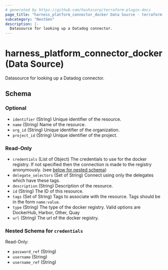 ```yaml
---
# generated by https://github.com/hashicorp/terraform-plugin-docs
page_title: "harness_platform_connector_docker Data Source - terraform-provider-harness"
subcategory: "NextGen"
description: |-
  Datasource for looking up a Datadog connector.
---
```


# harness_platform_connector_docker (Data Source)

Datasource for looking up a Datadog connector.



<!-- schema generated by tfplugindocs -->
## Schema

### Optional

- `identifier` (String) Unique identifier of the resource.
- `name` (String) Name of the resource.
- `org_id` (String) Unique identifier of the organization.
- `project_id` (String) Unique identifier of the project.

### Read-Only

- `credentials` (List of Object) The credentials to use for the docker registry. If not specified then the connection is made to the registry anonymously. (see [below for nested schema](#nestedatt--credentials))
- `delegate_selectors` (Set of String) Connect using only the delegates which have these tags.
- `description` (String) Description of the resource.
- `id` (String) The ID of this resource.
- `tags` (Set of String) Tags to associate with the resource. Tags should be in the form `name:value`.
- `type` (String) The type of the docker registry. Valid options are DockerHub, Harbor, Other, Quay
- `url` (String) The url of the docker registry.

<a id="nestedatt--credentials"></a>
### Nested Schema for `credentials`

Read-Only:

- `password_ref` (String)
- `username` (String)
- `username_ref` (String)



